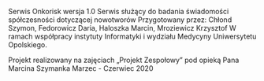 Serwis Onkorisk wersja 1.0
Serwis służący do badania świadomości spółczesności dotyczącej nowotworów
Przygotowany przez:
Chłond Szymon,
Fedorowicz Daria,
Haloszka Marcin,
Mroziewicz Krzysztof
W ramach współpracy instytuty Informatyki i wydziału Medycyny Uniwersytetu Opolskiego.

Projekt realizowany na zajęciach „Projekt Zespołowy” pod opieką Pana Marcina Szymanka
Marzec - Czerwiec 2020
